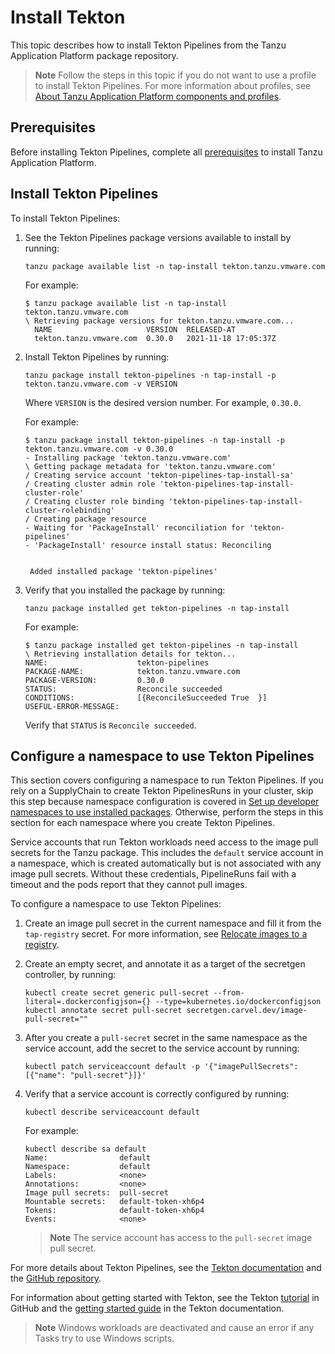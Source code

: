 # Install Tekton

This topic describes how to install Tekton Pipelines from the Tanzu Application Platform package
repository.

> **Note** Follow the steps in this topic if you do not want to use a profile to install
> Tekton Pipelines.
> For more information about profiles, see
> [About Tanzu Application Platform components and profiles](../about-package-profiles.hbs.md).

## <a id='prereqs'></a>Prerequisites

Before installing Tekton Pipelines, complete all [prerequisites](../prerequisites.html) to install
Tanzu Application Platform.

## <a id='install-tekton-pipelines'></a> Install Tekton Pipelines

To install Tekton Pipelines:

1. See the Tekton Pipelines package versions available to install by running:

    ```console
    tanzu package available list -n tap-install tekton.tanzu.vmware.com
    ```

    For example:

    ```console
    $ tanzu package available list -n tap-install tekton.tanzu.vmware.com
    \ Retrieving package versions for tekton.tanzu.vmware.com...
      NAME                     VERSION  RELEASED-AT
      tekton.tanzu.vmware.com  0.30.0   2021-11-18 17:05:37Z
    ```

1. Install Tekton Pipelines by running:

    ```console
    tanzu package install tekton-pipelines -n tap-install -p tekton.tanzu.vmware.com -v VERSION
    ```

    Where `VERSION` is the desired version number. For example, `0.30.0`.

    For example:

    ```console
    $ tanzu package install tekton-pipelines -n tap-install -p tekton.tanzu.vmware.com -v 0.30.0
    - Installing package 'tekton.tanzu.vmware.com'
    \ Getting package metadata for 'tekton.tanzu.vmware.com'
    / Creating service account 'tekton-pipelines-tap-install-sa'
    / Creating cluster admin role 'tekton-pipelines-tap-install-cluster-role'
    / Creating cluster role binding 'tekton-pipelines-tap-install-cluster-rolebinding'
    / Creating package resource
    - Waiting for 'PackageInstall' reconciliation for 'tekton-pipelines'
    - 'PackageInstall' resource install status: Reconciling


     Added installed package 'tekton-pipelines'
    ```

1. Verify that you installed the package by running:

    ```console
    tanzu package installed get tekton-pipelines -n tap-install
    ```

    For example:

    ```console
    $ tanzu package installed get tekton-pipelines -n tap-install
    \ Retrieving installation details for tekton...
    NAME:                    tekton-pipelines
    PACKAGE-NAME:            tekton.tanzu.vmware.com
    PACKAGE-VERSION:         0.30.0
    STATUS:                  Reconcile succeeded
    CONDITIONS:              [{ReconcileSucceeded True  }]
    USEFUL-ERROR-MESSAGE:
    ```

    Verify that `STATUS` is `Reconcile succeeded`.

## <a id='config-namespace'></a> Configure a namespace to use Tekton Pipelines

This section covers configuring a namespace to run Tekton Pipelines.
If you rely on a SupplyChain to create Tekton PipelinesRuns in your cluster, skip this step because
namespace configuration is covered in [Set up developer namespaces to use installed packages](#setup).
Otherwise, perform the steps in this section for each namespace where you create Tekton Pipelines.

Service accounts that run Tekton workloads need access to the image pull secrets for the Tanzu package.
This includes the `default` service account in a namespace, which is created automatically but is
not associated with any image pull secrets.
Without these credentials, PipelineRuns fail with a timeout and the pods report that they cannot
pull images.

To configure a namespace to use Tekton Pipelines:

1. Create an image pull secret in the current namespace and fill it from the `tap-registry` secret.
For more information, see [Relocate images to a registry](../install.html#add-tap-package-repo).

1. Create an empty secret, and annotate it as a target of the secretgen controller, by running:

    ```console
    kubectl create secret generic pull-secret --from-literal=.dockerconfigjson={} --type=kubernetes.io/dockerconfigjson
    kubectl annotate secret pull-secret secretgen.carvel.dev/image-pull-secret=""
    ```

1. After you create a `pull-secret` secret in the same namespace as the service account, add the
secret to the service account by running:

    ```console
    kubectl patch serviceaccount default -p '{"imagePullSecrets": [{"name": "pull-secret"}]}'
    ```

1. Verify that a service account is correctly configured by running:

    ```console
    kubectl describe serviceaccount default
    ```

    For example:

    ```console
    kubectl describe sa default
    Name:                default
    Namespace:           default
    Labels:              <none>
    Annotations:         <none>
    Image pull secrets:  pull-secret
    Mountable secrets:   default-token-xh6p4
    Tokens:              default-token-xh6p4
    Events:              <none>
    ```

    > **Note** The service account has access to the `pull-secret` image pull secret.

For more details about Tekton Pipelines, see the [Tekton documentation](https://tekton.dev/docs/) and
the [GitHub repository](https://github.com/tektoncd/pipeline).

For information about getting started with Tekton, see the Tekton
[tutorial](https://github.com/tektoncd/pipeline/blob/main/docs/tutorial.md) in GitHub and the
[getting started guide](https://tekton.dev/docs/getting-started/) in the Tekton documentation.

> **Note** Windows workloads are deactivated and cause an error if any Tasks try to use Windows scripts.
